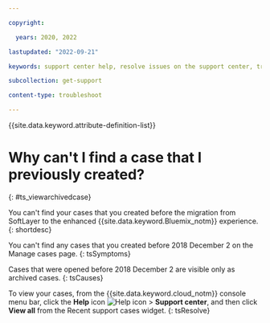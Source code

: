```yaml
---

copyright:

  years: 2020, 2022

lastupdated: "2022-09-21"

keywords: support center help, resolve issues on the support center, trouble support center, personalized help

subcollection: get-support

content-type: troubleshoot

---
```


{{site.data.keyword.attribute-definition-list}}

# Why can't I find a case that I previously created?
{: #ts_viewarchivedcase}

You can't find your cases that you created before the migration from SoftLayer to the enhanced {{site.data.keyword.Bluemix_notm}} experience.
{: shortdesc}

You can't find any cases that you created before 2018 December 2 on the Manage cases page.
{: tsSymptoms}

Cases that were opened before 2018 December 2 are visible only as archived cases.
{: tsCauses}

To view your cases, from the {{site.data.keyword.cloud_notm}} console menu bar, click the **Help** icon ![Help icon](../icons/help.svg "Help") > **Support center**, and then click **View all** from the Recent support cases widget.
{: tsResolve}
